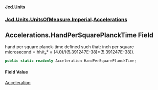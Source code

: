 #### [Jcd.Units](index 'index')
### [Jcd.Units.UnitsOfMeasure.Imperial](Jcd.Units.UnitsOfMeasure.Imperial 'Jcd.Units.UnitsOfMeasure.Imperial').[Accelerations](Accelerations 'Jcd.Units.UnitsOfMeasure.Imperial.Accelerations')

## Accelerations.HandPerSquarePlanckTime Field

hand per square planck-time defined such that: inch per square microsecond = hh/tₚ² ×
(4.0)/((5.391247E-38)*(5.391247E-38)).

```csharp
public static readonly Acceleration HandPerSquarePlanckTime;
```

#### Field Value
[Acceleration](Acceleration 'Jcd.Units.UnitTypes.Acceleration')